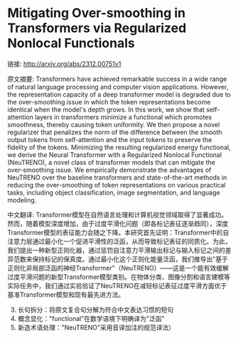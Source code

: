 # Mitigating Over-smoothing in Transformers via Regularized Nonlocal Functionals

链接: http://arxiv.org/abs/2312.00751v1

原文摘要:
Transformers have achieved remarkable success in a wide range of natural
language processing and computer vision applications. However, the
representation capacity of a deep transformer model is degraded due to the
over-smoothing issue in which the token representations become identical when
the model's depth grows. In this work, we show that self-attention layers in
transformers minimize a functional which promotes smoothness, thereby causing
token uniformity. We then propose a novel regularizer that penalizes the norm
of the difference between the smooth output tokens from self-attention and the
input tokens to preserve the fidelity of the tokens. Minimizing the resulting
regularized energy functional, we derive the Neural Transformer with a
Regularized Nonlocal Functional (NeuTRENO), a novel class of transformer models
that can mitigate the over-smoothing issue. We empirically demonstrate the
advantages of NeuTRENO over the baseline transformers and state-of-the-art
methods in reducing the over-smoothing of token representations on various
practical tasks, including object classification, image segmentation, and
language modeling.

中文翻译:
Transformer模型在自然语言处理和计算机视觉领域取得了显著成功。然而，随着模型深度增加，由于过度平滑化问题（即各标记表征逐渐趋同），深度Transformer模型的表征能力会随之下降。本研究首先证明：Transformer中的自注意力层通过最小化一个促进平滑性的泛函，从而导致标记表征的同质化。为此，我们提出一种新型正则化器，通过惩罚自注意力平滑输出标记与输入标记之间的差异范数来保持标记的保真度。通过最小化这个正则化能量泛函，我们推导出"基于正则化非局部泛函的神经Transformer"（NeuTRENO）——这是一个能有效缓解过度平滑问题的新型Transformer模型类别。在物体分类、图像分割和语言建模等实际任务中，我们通过实验验证了NeuTRENO在减轻标记表征过度平滑方面优于基准Transformer模型和现有最先进方法。


3. 长句拆分：将原文复合句分解为符合中文表达习惯的短句
4. 概念显化："functional"在数学语境下明确译为"泛函"
5. 新造术语处理："NeuTRENO"采用音译加注的规范译法）
